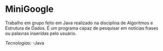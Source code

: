 # MiniGoogle
Trabalho em grupo feito em Java realizado na disciplina de Algoritmos e Estrutura de Dados.
É um programa capaz de pesquisar em notícias frases ou palavras inseridas pelo usuário.

*Tecnologias:* -Java
